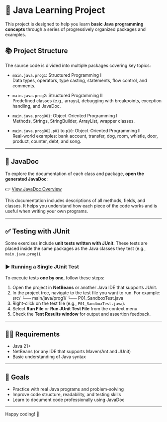 # 📘 Java Learning Project

This project is designed to help you learn **basic Java programming concepts** through a series of progressively organized packages and examples.

## 📚 Project Structure

The source code is divided into multiple packages covering key topics:

- `main.java.prog1`: Structured Programming I  
  Data types, operators, type casting, statements, flow control, and comments.

- `main.java.prog2`: Structured Programming II  
  Predefined classes (e.g., arrays), debugging with breakpoints, exception handling, and JavaDoc.

- `main.java.progOO1`: Object-Oriented Programming I  
  Methods, Strings, StringBuilder, ArrayList, wrapper classes.

- `main.java.progOO2.p01` to `p10`: Object-Oriented Programming II  
  Real-world examples: bank account, transfer, dog, room, whistle, door, product, counter, debt, and song.

---

## 📄 JavaDoc

To explore the documentation of each class and package, **open the generated JavaDoc**:

👉 [View JavaDoc Overview](./dist/javadoc/index.html)

This documentation includes descriptions of all methods, fields, and classes. It helps you understand how each piece of the code works and is useful when writing your own programs.

---

## ✅ Testing with JUnit

Some exercises include **unit tests written with JUnit**. These tests are placed inside the same packages as the Java classes they test (e.g., `main.java.prog1`).

### ▶️ Running a Single JUnit Test

To execute tests **one by one**, follow these steps:

1. Open the project in **NetBeans** or another Java IDE that supports JUnit.
2. In the project tree, navigate to the test file you want to run. For example:
src/
└── main/java/prog1/
└── P01_SandboxTest.java
3. Right-click on the test file (e.g., `P01_SandboxTest.java`).
4. Select **Run File** or **Run JUnit Test File** from the context menu.
5. Check the **Test Results window** for output and assertion feedback.


---

## 🧑‍💻 Requirements

- Java 21+
- NetBeans (or any IDE that supports Maven/Ant and JUnit)
- Basic understanding of Java syntax

---

## 🚀 Goals

- Practice with real Java programs and problem-solving
- Improve code structure, readability, and testing skills
- Learn to document code professionally using JavaDoc

---

Happy coding! 🎉
